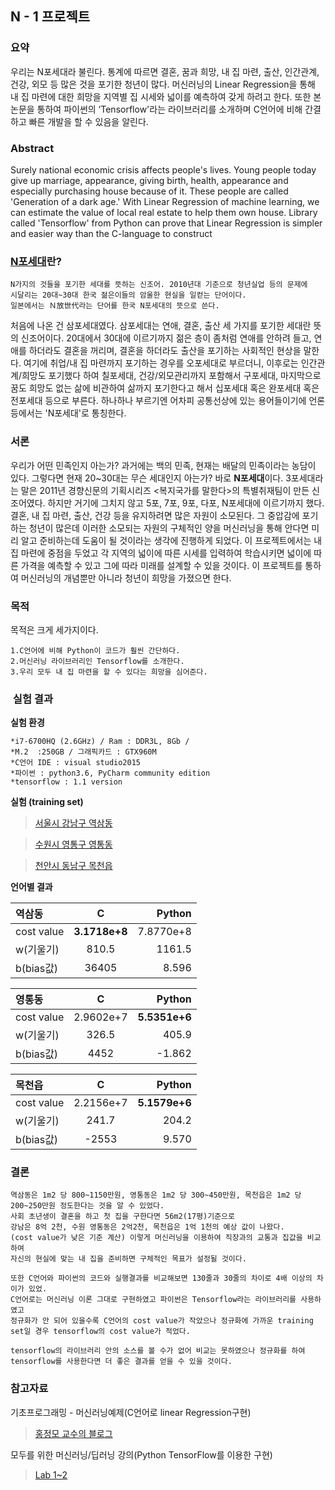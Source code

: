 ## N - 1 프로젝트

### 요약

우리는 N포세대라 불린다. 통계에 따르면 결혼, 꿈과 희망, 내 집 마련, 출산, 인간관계, 건강, 외모 등 많은 것을 포기한 청년이 많다. 머신러닝의 Linear Regression을 통해 내 집 마련에 대한 희망을 지역별 집 시세와 넓이를 예측하여 갖게 하려고 한다. 또한 본 논문을 통하여 파이썬의 ‘Tensorflow'라는 라이브러리를 소개하며 C언어에 비해 간결하고 빠른 개발을 할 수 있음을 알린다.

### Abstract

Surely national economic crisis affects people's lives. Young people today give up marriage, appearance, giving birth, health, appearance and especially purchasing house because of it. These people are called 'Generation of a dark age.' With Linear Regression of machine learning, we can estimate the value of local real estate to help them own house. Library called 'Tensorflow' from Python can prove that Linear Regression is simpler and easier way than the C-language to construct

### [N포세대](https://namu.wiki/w/N%ED%8F%AC%EC%84%B8%EB%8C%80)란?
```
N가지의 것들을 포기한 세대를 뜻하는 신조어. 2010년대 기준으로 청년실업 등의 문제에 
시달리는 20대~30대 한국 젊은이들의 암울한 현실을 일컫는 단어이다. 
일본에서는 Ｎ放世代라는 단어를 한국 N포세대의 뜻으로 쓴다.
```

처음에 나온 건 삼포세대였다. 삼포세대는 연애, 결혼, 출산 세 가지를 포기한 세대란 뜻의 신조어이다. 20대에서 30대에 이르기까지 젊은 층이 좀처럼 연애를 안하려 들고, 연애를 하더라도 결혼을 꺼리며, 결혼을 하더라도 출산을 포기하는 사회적인 현상을 말한다. 여기에 취업/내 집 마련까지 포기하는 경우를 오포세대로 부르더니, 이후로는 인간관계/희망도 포기했다 하여 칠포세대, 건강/외모관리까지 포함해서 구포세대, 마지막으로 꿈도 희망도 없는 삶에 비관하여 삶까지 포기한다고 해서 십포세대 혹은 완포세대 혹은 전포세대 등으로 부른다. 하나하나 부르기엔 어차피 공통선상에 있는 용어들이기에 언론 등에서는 'N포세대'로 통칭한다.

### 서론
우리가 어떤 민족인지 아는가? 과거에는 백의 민족, 현재는 배달의 민족이라는 농담이 있다. 그렇다면 현재 20~30대는 무슨 세대인지 아는가? 바로 **N포세대**이다.
3포세대라는 말은 2011년 경향신문의 기획시리즈 <복지국가를 말한다>의 특별취재팀이 만든 신조어였다. 하지만 거기에 그치지 않고 5포, 7포, 9포, 다포, N포세대에 이르기까지 했다. 결혼, 내 집 마련, 출산, 건강 등을 유지하려면 많은 자원이 소모된다. 그 중압감에 포기하는 청년이 많은데 이러한 소모되는 자원의 구체적인 양을 머신러닝을 통해 안다면 미리 알고 준비하는데 도움이 될 것이라는 생각에 진행하게 되었다. 이 프로젝트에서는 내 집 마련에 중점을 두었고 각 지역의 넓이에 따른 시세를 입력하여 학습시키면 넓이에 따른 가격을 예측할 수 있고 그에 따라 미래를 설계할 수 있을 것이다. 이 프로젝트를 통하여 머신러닝의 개념뿐만 아니라 청년이 희망을 가졌으면 한다.

### 목적
목적은 크게 세가지이다.
```
1.C언어에 비해 Python이 코드가 훨씬 간단하다.
2.머신러닝 라이브러리인 Tensorflow를 소개한다.
3.우리 모두 내 집 마련을 할 수 있다는 희망을 심어준다.
```
###  실험 결과
**실험 환경**

```
*i7-6700HQ (2.6GHz) / Ram : DDR3L, 8Gb / 
*M.2  :250GB / 그래픽카드 : GTX960M
*C언어 IDE : visual studio2015
*파이썬 : python3.6, PyCharm community edition
*tensorflow : 1.1 version
```

**실험 (training set)**
>[서울시 강남구 역삼동](http://realestate.daum.net/maemul/area/3135080/A1A3A4/*/summary)

>[수원시 영통구 영통동](http://realestate.daum.net/maemul/area/3443470/A1A3A4/*/summary)

>[천안시 동남구 목천읍](http://realestate.daum.net/maemul/area/3330840/A1A3A4/*/summary)

**언어별 결과**

| 역삼동| C | Python |
| :------------ | :-----------: | -------------------: |
| cost value    |**3.1718e+8**| 7.8770e+8 |
| w(기울기)     | 810.5 | 1161.5               |
| b(bias값)     | 36405  |8.596|

| 영통동| C | Python |
| :------------ | :-----------: | -------------------: |
| cost value    |2.9602e+7| **5.5351e+6** |
| w(기울기)     | 326.5 | 405.9 |
| b(bias값)     | 4452  |-1.862|

| 목천읍| C | Python |
| :------------ | :-----------: | -------------------: |
| cost value    |2.2156e+7| **5.1579e+6** |
| w(기울기)     | 241.7 | 204.2|
| b(bias값)     | -2553 |9.570|
### 결론
```
역삼동은 1m2 당 800~1150만원, 영통동은 1m2 당 300~450만원, 목천읍은 1m2 당 200~250만원 정도한다는 것을 알 수 있었다.
사회 초년생이 결혼을 하고 첫 집을 구한다면 56m2(17평)기준으로 
강남은 8억 2천, 수원 영통동은 2억2천, 목천읍은 1억 1천의 예상 값이 나왔다. 
(cost value가 낮은 기준 계산) 이렇게 머신러닝을 이용하여 직장과의 교통과 집값을 비교하여 
자신의 현실에 맞는 내 집을 준비하면 구체적인 목표가 설정될 것이다.
```
```
또한 C언어와 파이썬의 코드와 실행결과를 비교해보면 130줄과 30줄의 차이로 4배 이상의 차이가 있었.
C언어로는 머신러닝 이론 그대로 구현하였고 파이썬은 Tensorflow라는 라이브러리를 사용하였고 
정규화가 안 되어 있을수록 C언어의 cost value가 작았으나 정규화에 가까운 training set일 경우 tensorflow의 cost value가 적었다. 
```
```
tensorflow의 라이브러리 안의 소스를 볼 수가 없어 비교는 못하였으나 정규화를 하여 tensorflow를 사용한다면 더 좋은 결과를 얻을 수 있을 것이다.
```
### 참고자료
기초프로그래밍 - 머신러닝예제(C언어로 linear Regression구현)

>[홍정모 교수의 블로그](http://blog.naver.com/atelierjpro/220617527872)


모두를 위한 머신러닝/딥러닝 강의(Python TensorFlow를 이용한 구현)

>[Lab 1~2](https://hunkim.github.io/ml/)
